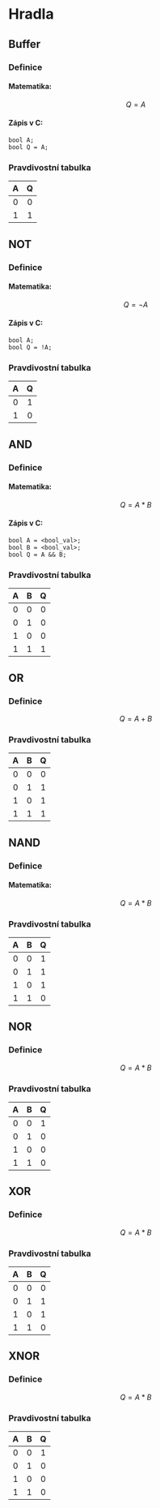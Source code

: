 # Hradla

## Buffer

### Definice

#### Matematika:

$$ Q = A $$

#### Zápis v C:

```
bool A;
bool Q = A;
```

### Pravdivostní tabulka

|A|Q|
|:-:|:-:|
|0|0|
|1|1|

## NOT

### Definice

#### Matematika:

$$ Q = \neg A $$

#### Zápis v C:

```
bool A;
bool Q = !A;
```

### Pravdivostní tabulka

|A|Q|
|:-:|:-:|
|0|1|
|1|0|

## AND

### Definice

#### Matematika:

$$ Q = A * B $$

#### Zápis v C:

```
bool A = <bool_val>;
bool B = <bool_val>;
bool Q = A && B;
```

### Pravdivostní tabulka

|A|B|Q|
|:-:|:-:|:-:|
|0|0|0|
|0|1|0|
|1|0|0|
|1|1|1|

## OR

### Definice

$$ Q = A + B $$

### Pravdivostní tabulka

|A|B|Q|
|:-:|:-:|:-:|
|0|0|0|
|0|1|1|
|1|0|1|
|1|1|1|

## NAND

### Definice

#### Matematika:

$$ Q = A * B $$

### Pravdivostní tabulka

|A|B|Q|
|:-:|:-:|:-:|
|0|0|1|
|0|1|1|
|1|0|1|
|1|1|0|

## NOR

### Definice

$$ Q = A * B $$

### Pravdivostní tabulka

|A|B|Q|
|:-:|:-:|:-:|
|0|0|1|
|0|1|0|
|1|0|0|
|1|1|0|

## XOR

### Definice

$$ Q = A * B $$

### Pravdivostní tabulka

|A|B|Q|
|:-:|:-:|:-:|
|0|0|0|
|0|1|1|
|1|0|1|
|1|1|0|

## XNOR

### Definice

$$ Q = A * B $$

### Pravdivostní tabulka

|A|B|Q|
|:-:|:-:|:-:|
|0|0|1|
|0|1|0|
|1|0|0|
|1|1|0|